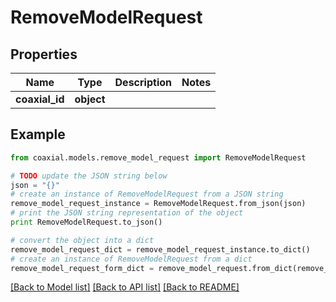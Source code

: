 # RemoveModelRequest


## Properties
Name | Type | Description | Notes
------------ | ------------- | ------------- | -------------
**coaxial_id** | **object** |  | 

## Example

```python
from coaxial.models.remove_model_request import RemoveModelRequest

# TODO update the JSON string below
json = "{}"
# create an instance of RemoveModelRequest from a JSON string
remove_model_request_instance = RemoveModelRequest.from_json(json)
# print the JSON string representation of the object
print RemoveModelRequest.to_json()

# convert the object into a dict
remove_model_request_dict = remove_model_request_instance.to_dict()
# create an instance of RemoveModelRequest from a dict
remove_model_request_form_dict = remove_model_request.from_dict(remove_model_request_dict)
```
[[Back to Model list]](../README.md#documentation-for-models) [[Back to API list]](../README.md#documentation-for-api-endpoints) [[Back to README]](../README.md)



